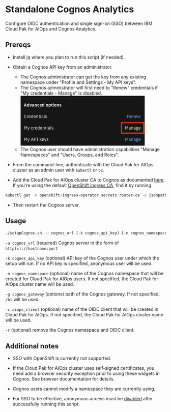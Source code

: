 # Standalone Cognos Analytics

Configure OIDC authentication and single sign-on (SSO) between IBM Cloud Pak for AIOps and Cognos Analytics.

## Prereqs
- Install jq where you plan to run this script (if needed).
- Obtain a Cognos API key from an administrator.
  - The Cognos administrator can get the key from any existing namespace under "Profile and Settings - My API keys".
  - The Cognos administrator will first need to "Renew" credentials if "My credentials - Manage" is disabled.
  ![credentials](../images/credentials.png)
  - The Cognos user should have administration capabilities "Manage Namespaces" and "Users, Groups, and Roles".
  
- From the command-line, authenticate with the Cloud Pak for AIOps cluster as an admin user with `kubectl` or `oc`.
- Add the Cloud Pak for AIOps cluster CA to Cognos as documented [here](https://www.ibm.com/docs/en/cognos-analytics/12.0.0?topic=servers-copying-ca-certificate-cognos). If you're using 
the default [OpenShift ingress CA](https://docs.openshift.com/container-platform/4.16/security/certificate_types_descriptions/ingress-certificates.html), find it by running

```bash
kubectl get -n openshift-ingress-operator secrets router-ca -o jsonpath={.data."tls\.crt"} | base64 --decode
```
- Then restart the Cognos server.

## Usage
```bash
./setupCognos.sh -u cognos_url [-k cognos_api_key] [-n cognos_namespace] [-g cognos_gateway] [-c aiops_client] [-r]
```

`-u cognos_url` (required) Cognos server in the form of `http(s)://hostname:port`

`-k cognos_api_key` (optional) API key of the Cognos user under which the setup will run. If no API key is specified, anonymous user will be used.

`-n cognos_namespace` (optional) name of the Cognos namespace that will be created for Cloud Pak for AIOps users. If not specified, the Cloud Pak for AIOps cluster name will be used.

`-g cognos_gateway` (options) path of the Cognos gateway.  If not specified, `/bi` will be used.

`-c aiops_client` (optional) name of the OIDC client that will be created in Cloud Pak for AIOps. If not specified, the Cloud Pak for AIOps cluster name will be used.

`-r` (optional) remove the Cognos namespace and OIDC client.

<a id="notes-section"></a>
## Additional notes
- SSO with OpenShift is currently not supported.

- If the Cloud Pak for AIOps cluster uses self-signed certificates, you need add a browser security exception prior to using these widgets in Cognos. See browser documentation for details.

- Cognos users cannot modify a namespace they are currently using.

- For SSO to be effective, anonymous access must be [disabled](https://ibm.biz/BdKKYW) after successfully running this script.

